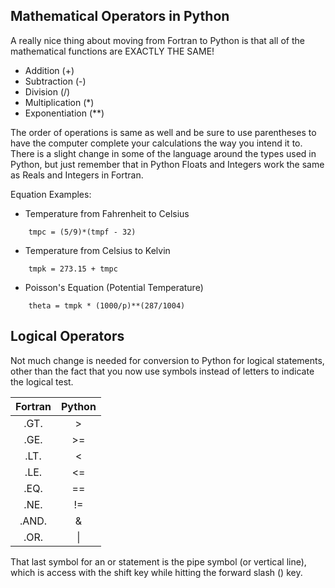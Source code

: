 ## Mathematical Operators in Python

A really nice thing about moving from Fortran to Python is that all of the mathematical functions are EXACTLY THE SAME!

* Addition 		(+)
* Subtraction 		(-)
* Division 		(/)
* Multiplication 	(*)
* Exponentiation 	(**)

The order of operations is same as well and be sure to use parentheses to have the computer complete your calculations the way you intend it to. There is a slight change in some of the language around the types used in Python, but just remember that in Python Floats and Integers work the same as Reals and Integers in Fortran.

Equation Examples:
* Temperature from Fahrenheit to Celsius
```py3
    tmpc = (5/9)*(tmpf - 32)
```
* Temperature from Celsius to Kelvin
```py3
    tmpk = 273.15 + tmpc
```
* Poisson's Equation (Potential Temperature)
```py3
    theta = tmpk * (1000/p)**(287/1004)
```

## Logical Operators

Not much change is needed for conversion to Python for logical statements, other than the fact that you now use symbols instead of letters to indicate the logical test.

| Fortran | Python |
|:-------:|:------:|
|   .GT.  |   >    |
|   .GE.  |   >=   |
|   .LT.  |   <    |
|   .LE.  |   <=   |
|   .EQ.  |   ==   |
|   .NE.  |   !=   |
|   .AND. |   &    |
|   .OR.  |   \|   |

That last symbol for an or statement is the pipe symbol (or vertical line), which is access with the shift key while hitting the forward slash (\) key.
